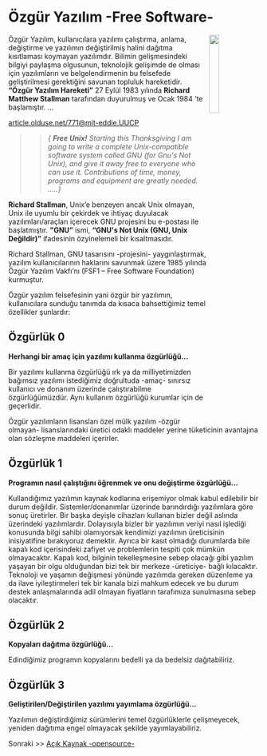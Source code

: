 # Özgür Yazılım -Free Software-

<img align="right" width="20%" src="https://www.gnu.org/graphics/heckert_gnu.transp.small.png"> 

Özgür Yazılım, kullanıcılara yazılımı çalıştırma, anlama, değiştirme ve yazılımın değiştirilmiş  halini dağıtma kısıtlaması koymayan yazılımdır. Bilimin gelişmesindeki bilgiyi paylaşma olgusunun, teknolojik gelişimde de olması için yazılımların ve belgelendirmenin bu felsefede geliştirilmesi gerektiğini savunan topluluk hareketidir. **“Özgür Yazılım Hareketi”**  27 Eylül 1983 yılında **Richard Matthew Stallman** tarafından duyurulmuş ve Ocak 1984 ‘te başlamıştır. ...

[article.olduse.net/771@mit-eddie.UUCP](http://article.olduse.net/771@mit-eddie.UUCP)


>>_{ **Free Unix!**
Starting this Thanksgiving I am going to write a complete Unix-compatible software system called GNU (for Gnu's Not Unix), and give it away free to everyone who can use it. Contri­butions of time, money, programs and equipment are greatly needed. .....}_

**Richard Stallman**, Unix’e benzeyen ancak Unix olmayan, Unix ile uyumlu bir çekirdek ve ihtiyaç duyulacak yazılımları/araçları içerecek GNU projesini bu e-postası ile  başlatmıştır. **"GNU”** ismi, **“GNU's Not Unix (GNU, Unix Değildir)”** ifadesinin özyinelemeli bir kısaltmasıdır. 

Richard Stallman, GNU tasarısını -projesini- yaygınlaştırmak, yazılım kullanıcılarının haklarını savunmak üzere 1985 yılında Özgür Yazılım Vakfı’nı  (FSF1 – Free Software Foundation) kurmuştur.

Özgür yazılım felsefesinin yani özgür bir yazılımın, kullanıcılara sunduğu tanımda da kısaca bahsettiğimiz temel özellikler şunlardır:


## Özgürlük 0 
**Herhangi bir amaç için yazılımı kullanma özgürlüğü...**

Bir yazılımı kullanma özgürlüğü ırk ya da milliyetimizden bağımsız yazılımı istediğimiz doğrultuda -amaç- sınırsız kullanıcı ve donanım üzerinde çalıştırabilme özgürlüğümüzdür. Aynı kullanım özgürlüğü kurumlar için de geçerlidir. 

Özgür yazılımların lisansları özel mülk yazılım -özgür olmayan- lisanslarındaki üretici odaklı maddeler yerine tüketicinin avantajına olan sözleşme maddeleri içerirler.

## Özgürlük 1 
**Programın nasıl çalıştığını öğrenmek ve onu değiştirme özgürlüğü...**

Kullandığımız yazılımın kaynak kodlarına erişemiyor olmak kabul edilebilir bir durum değildir. Sistemler/donanımlar üzerinde barındırdığı yazılımlara göre sonuç üretirler. Bir başka deyişle cihazları kullanan bizler değil aslında üzerindeki yazılımlardır. Dolayısıyla bizler bir yazılımın veriyi nasıl işlediği konusunda bilgi sahibi olamıyorsak kendimizi yazılımın üreticisinin inisiyatifine bırakıyoruz demektir. Ayrıca bir kasıt olmadığı durumlarda bile kapalı kod içerisindeki zafiyet ve problemlerin tespiti çok mümkün olmayacaktır.
Kapalı kod, bilginin tekelleşmesine sebep olacağı gibi yazılım yaşayan bir olgu olduğundan bizi tek bir merkeze -üreticiye- bağlı kılacaktır. Teknoloji ve yaşamın değişmesi yönünde yazılımda gereken düzenleme ya da ilave iyileştirmeleri tek bir kanala bizi mahkum edecek ve bu durum destek anlaşmalarında adil olmayan fiyatların tarafımıza sunulmasına sebep olacaktır.

## Özgürlük 2

**Kopyaları dağıtma özgürlüğü...**

Edindiğimiz programın kopyalarını bedelli ya da bedelsiz dağıtabiliriz. 

## Özgürlük 3

**Geliştirilen/Değiştirilen yazılımı yayımlama özgürlüğü...**

Yazılımın değiştirdiğimiz sürümlerini temel özgürlüklerle çelişmeyecek, yeniden dağıtıma engel olmayacak şekilde yayımlayabiliriz. 

Sonraki  >>  [Açık Kaynak -opensource-](../hakkinda/tr_open-source.md)